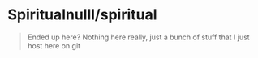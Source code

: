 # Spiritualnulll/spiritual
> Ended up here? Nothing here really, just a bunch of stuff that I just host here on git
